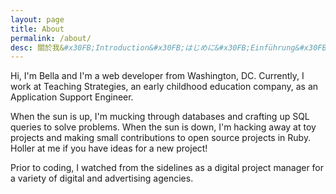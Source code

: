 ```yaml
---
layout: page
title: About
permalink: /about/
desc: 關於我&#x30FB;Introduction&#x30FB;はじめに&#x30FB;Einführung&#x30FB;Tietoja minusta&#x30FB;Sissejuhatus
---
```


<p>Hi, I'm Bella and I'm a web developer from Washington, DC. Currently, I work at Teaching Strategies, an early childhood education company, as an Application Support Engineer.</p>
<p>When the sun is up, I'm mucking through databases and crafting up SQL queries to solve problems. When the sun is down, I'm hacking away at toy projects and making small contributions to open source projects in Ruby. Holler at me if you have ideas for a new project!</p>
<p>Prior to coding, I watched from the sidelines as a digital project manager for a variety of digital and advertising agencies.</p>
